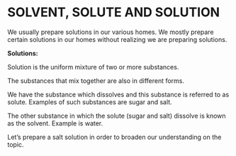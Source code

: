 # SOLVENT, SOLUTE AND SOLUTION

We usually prepare solutions in our various homes. We mostly prepare certain solutions in our homes without realizing we are preparing solutions.

**Solutions:**

Solution is the uniform mixture of two or more substances.

The substances that mix together are also in different forms.

We have the substance which dissolves and this substance is referred to as solute. Examples of such substances are sugar and salt.

The other substance in which the solute (sugar and salt) dissolve is known as the solvent. Example is water.

Let’s prepare a salt solution in order to broaden our understanding on the topic.
